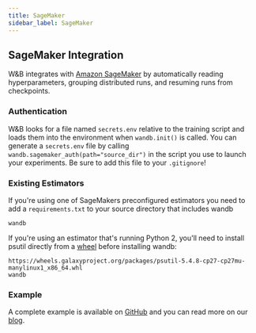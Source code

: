 ```yaml
---
title: SageMaker
sidebar_label: SageMaker
---
```


## SageMaker Integration

W&B integrates with [Amazon SageMaker](https://aws.amazon.com/sagemaker/) by automatically reading hyperparameters, grouping distributed runs, and resuming runs from checkpoints.

### Authentication

W&B looks for a file named `secrets.env` relative to the training script and loads them into the environment when `wandb.init()` is called. You can generate a `secrets.env` file by calling `wandb.sagemaker_auth(path="source_dir")` in the script you use to launch your experiments. Be sure to add this file to your `.gitignore`!

### Existing Estimators

If you're using one of SageMakers preconfigured estimators you need to add a `requirements.txt` to your source directory that includes wandb

```
wandb
```

If you're using an estimator that's running Python 2, you'll need to install psutil directly from a [wheel](https://wheels.galaxyproject.org/packages) before installing wandb:

```
https://wheels.galaxyproject.org/packages/psutil-5.4.8-cp27-cp27mu-manylinux1_x86_64.whl
wandb
```

### Example

A complete example is available on [GitHub](https://github.com/wandb/examples/tree/master/pytorch-cifar10-sagemaker) and you can read more on our [blog](https://www.wandb.com/blog/running-sweeps-with-sagemaker).
